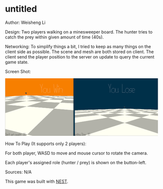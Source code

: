 # untitled

Author: Weisheng Li

Design: Two players walking on a minesweeper board. The hunter tries to catch the prey within given amount of time (40s).

Networking: To simplify things a bit, I tried to keep as many things on the client side as possible. The scene and mesh are both stored on client. The client send the player position to the server on update to query the current game state.

Screen Shot:

![Screen Shot](screenshot.png)

How To Play (It supports only 2 players):

For both player, WASD to move and mouse cursor to rotate the camera.

Each player's assigned role (hunter / prey) is shown on the button-left.


Sources: N/A

This game was built with [NEST](NEST.md).


